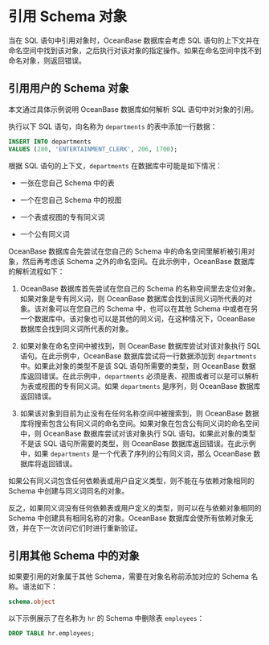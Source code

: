 # 引用 Schema 对象

当在 SQL 语句中引用对象时，OceanBase 数据库会考虑 SQL 语句的上下文并在命名空间中找到该对象，之后执行对该对象的指定操作。如果在命名空间中找不到命名对象，则返回错误。

## 引用用户的 Schema 对象

本文通过具体示例说明 OceanBase 数据库如何解析 SQL 语句中对对象的引用。

执行以下 SQL 语句，向名称为 `departments` 的表中添加一行数据：

```sql
INSERT INTO departments 
VALUES (280, 'ENTERTAINMENT_CLERK', 206, 1700);
```

根据 SQL 语句的上下文，`departments` 在数据库中可能是如下情况：

* 一张在您自己 Schema 中的表

* 一个在您自己 Schema 中的视图

* 一个表或视图的专有同义词

* 一个公有同义词

OceanBase 数据库会先尝试在您自己的 Schema 中的命名空间里解析被引用对象，然后再考虑该 Schema 之外的命名空间。在此示例中，OceanBase 数据库的解析流程如下：

1. OceanBase 数据库首先尝试在您自己的 Schema 的名称空间里去定位对象。如果对象是专有同义词，则 OceanBase 数据库会找到该同义词所代表的对象。该对象可以在您自己的 Schema 中，也可以在其他 Schema 中或者在另一个数据库中。该对象也可以是其他的同义词，在这种情况下，OceanBase 数据库会找到同义词所代表的对象。

2. 如果对象在命名空间中被找到，则 OceanBase 数据库尝试对该对象执行 SQL 语句。在此示例中，OceanBase 数据库尝试将一行数据添加到 `departments` 中。如果此对象的类型不是该 SQL 语句所需要的类型，则 OceanBase 数据库返回错误。在此示例中，`departments` 必须是表、视图或者可以是可以解析为表或视图的专有同义词。如果 `departments` 是序列，则 OceanBase 数据库返回错误。

3. 如果该对象到目前为止没有在任何名称空间中被搜索到，则 OceanBase 数据库将搜索包含公有同义词的命名空间。如果对象在包含公有同义词的命名空间中，则 OceanBase 数据库尝试对该对象执行 SQL 语句。如果此对象的类型不是该 SQL 语句所需要的类型，则 OceanBase 数据库返回错误。在此示例中，如果 `departments` 是一个代表了序列的公有同义词，那么 OceanBase 数据库将返回错误。

如果公有同义词包含任何依赖表或用户自定义类型，则不能在与依赖对象相同的 Schema 中创建与同义词同名的对象。

反之，如果同义词没有任何依赖表或用户定义的类型，则可以在与依赖对象相同的 Schema 中创建具有相同名称的对象。OceanBase 数据库会使所有依赖对象无效，并在下一次访问它们时进行重新验证。

## 引用其他 Schema 中的对象

如果要引用的对象属于其他 Schema，需要在对象名称前添加对应的 Schema 名称。语法如下：

```sql
schema.object
```

以下示例展示了在名称为 `hr` 的 Schema 中删除表 `employees`：

```sql
DROP TABLE hr.employees;
```
